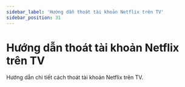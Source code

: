 ```yaml
---
sidebar_label: 'Hướng dẫn thoát tài khoản Netflix trên TV'
sidebar_position: 31
---
```


# Hướng dẫn thoát tài khoản Netflix trên TV

Hướng dẫn chi tiết cách thoát tài khoản Netflix trên TV.
